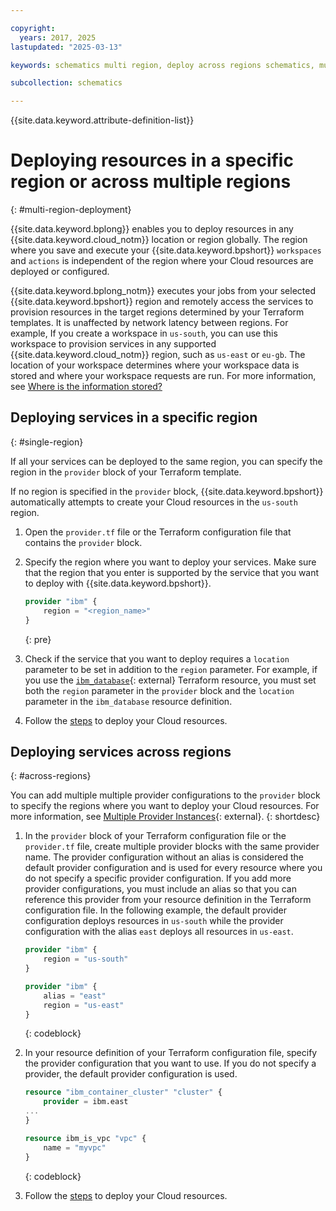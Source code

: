 ```yaml
---

copyright:
  years: 2017, 2025
lastupdated: "2025-03-13"

keywords: schematics multi region, deploy across regions schematics, multi location deployment, multi region deployment

subcollection: schematics

---
```


{{site.data.keyword.attribute-definition-list}}

# Deploying resources in a specific region or across multiple regions
{: #multi-region-deployment}

{{site.data.keyword.bplong}} enables you to deploy resources in any {{site.data.keyword.cloud_notm}} location or region globally. The region where you save and execute your {{site.data.keyword.bpshort}} `workspaces` and `actions` is independent of the region where your Cloud resources are deployed or configured.

{{site.data.keyword.bplong_notm}} executes your jobs from your selected {{site.data.keyword.bpshort}} region and remotely access the services to provision resources in the target regions determined by your Terraform templates. It is unaffected by network latency between regions. For example, If you create a workspace in `us-south`, you can use this workspace to provision services in any supported {{site.data.keyword.cloud_notm}} region, such as `us-east` or `eu-gb`. The location of your workspace determines where your workspace data is stored and where your workspace requests are run. For more information, see [Where is the information stored?](/docs/schematics?topic=schematics-secure-data#pi-location)

## Deploying services in a specific region
{: #single-region}

If all your services can be deployed to the same region, you can specify the region in the `provider` block of your Terraform template. 

If no region is specified in the `provider` block, {{site.data.keyword.bpshort}} automatically attempts to create your Cloud resources in the `us-south` region.

1. Open the `provider.tf` file or the Terraform configuration file that contains the `provider` block. 
2. Specify the region where you want to deploy your services. Make sure that the region that you enter is supported by the service that you want to deploy with {{site.data.keyword.bpshort}}.

    ```terraform
    provider "ibm" {
        region = "<region_name>"
    }

    ```
    {: pre}

3. Check if the service that you want to deploy requires a `location` parameter to be set in addition to the `region` parameter. For example, if you use the [`ibm_database`](https://registry.terraform.io/providers/IBM-Cloud/ibm/latest/docs/resources/database){: external} Terraform resource, you must set both the `region` parameter in the `provider` block and the `location` parameter in the `ibm_database` resource definition.

4. Follow the [steps](/docs/schematics?topic=schematics-manage-lifecycle#deploy-resources) to deploy your Cloud resources.

## Deploying services across regions
{: #across-regions}

You can add multiple multiple provider configurations to the `provider` block to specify the regions where you want to deploy your Cloud resources. For more information, see [Multiple Provider Instances](https://developer.hashicorp.com/terraform/language/providers/configuration#alias-multiple-provider-configurations){: external}.
{: shortdesc}

1. In the `provider` block of your Terraform configuration file or the `provider.tf` file, create multiple provider blocks with the same provider name. The provider configuration without an alias is considered the default provider configuration and is used for every resource where you do not specify a specific provider configuration. If you add more provider configurations, you must include an alias so that you can reference this provider from your resource definition in the Terraform configuration file. In the following example, the default provider configuration deploys resources in `us-south` while the provider configuration with the alias `east` deploys all resources in `us-east`.

    ```terraform
    provider "ibm" {
        region = "us-south"
    }

    provider "ibm" {
        alias = "east"
        region = "us-east"
    }
    ```
    {: codeblock}

2. In your resource definition of your Terraform configuration file, specify the provider configuration that you want to use. If you do not specify a provider, the default provider configuration is used.

    ```terraform
    resource "ibm_container_cluster" "cluster" {
        provider = ibm.east
    ...
    }

    resource ibm_is_vpc "vpc" {
        name = "myvpc"
    }
    ```
    {: codeblock}

3. Follow the [steps](/docs/schematics?topic=schematics-manage-lifecycle#deploy-resources) to deploy your Cloud resources.
